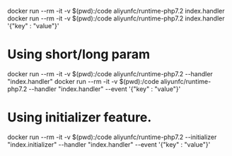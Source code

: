 docker run --rm -it -v $(pwd):/code aliyunfc/runtime-php7.2  index.handler
docker run --rm -it -v $(pwd):/code aliyunfc/runtime-php7.2  index.handler '{"key" : "value"}'

# Using short/long param
docker run --rm -it -v $(pwd):/code aliyunfc/runtime-php7.2 --handler "index.handler"
docker run --rm -it -v $(pwd):/code aliyunfc/runtime-php7.2 --handler "index.handler" --event '{"key" : "value"}'

# Using initializer feature.
docker run --rm -it -v $(pwd):/code aliyunfc/runtime-php7.2 --initializer "index.initializer" --handler "index.handler" --event '{"key" : "value"}'